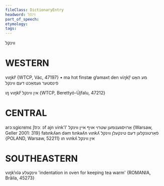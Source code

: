 ```yaml
---
fileClass: DictionaryEntry
headword: ווינקל
part_of_speech: 
etymology: 
tags: 
---
```

ווינקל

WESTERN
========

vɩŋklʲ {WTCP, Vác, 47197}
	•	mə hɔt finstæ gʲəmaxt den vɩ́ŋkl̩ʲ מע האָט פֿינסטער געמאַכט דעם ווינקל

ɩŋ vɩŋklʲ אין ווינקל  {WTCP, Berettyó-Újfalu, 47212}

CENTRAL
========

arɔːsgiɛnᵻmɛ ʃtrɔː ɔf ajn vink'l' אַרויסגענומען שטרוי אויף איין ווינקל {Warsaw, Geller 2001: 319}
fatɩnkʎən dəm tɩnkəʎn vɩnkʎ פֿאַרטונקלען דעם טינקעלן ווינקל {POLAND, Warsaw, 52211}
ɩn vɩnkʎ אין ווינקל

SOUTHEASTERN
==============

vɩŋkʲʌlə ווינקעלע 'indentation in oven for keeping tea warm' {ROMANIA, Brăila, 45273}

